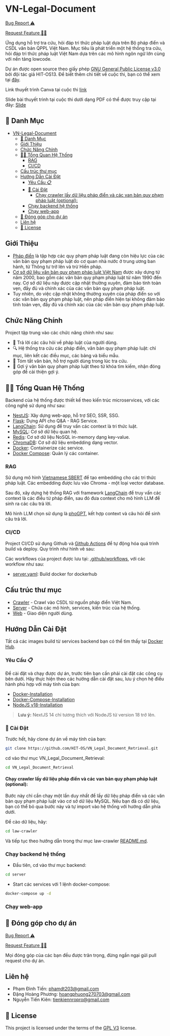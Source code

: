 # VN-Legal-Document

<a href="https://github.com/HIT-OS/VN_Legal_Document_Retrieval/issues/new?assignees=&labels=&projects=&template=bug_report.md&title=%F0%9F%90%9B+Bug+Report%3A+">Bug Report ⚠️
</a>

<a href="https://github.com/HIT-OS/VN_Legal_Document_Retrieval/issues/new?assignees=&labels=&projects=&template=feature_request.md&title=RequestFeature:">Request Feature 👩‍💻</a>

Ứng dụng hỗ trợ tra cứu, hỏi đáp tri thức pháp luật dựa trên Bộ pháp điển và CSDL văn bản QPPL Việt Nam. Mục tiêu là phát triển một hệ thống tra cứu, hỏi đáp tri thức pháp luật Việt Nam dựa trên các mô hình ngôn ngữ lớn cùng với nền tảng lowcode.

Dự án được open source theo giấy phép [GNU General Public License v3.0](https://www.gnu.org/licenses/gpl-3.0.en.html) bởi đội tác giả HIT-OS13. Để biết thêm chi tiết về cuộc thi, bạn có thể xem tại [đây](https://www.olp.vn/procon-pmmn/ph%E1%BA%A7n-m%E1%BB%81m-ngu%E1%BB%93n-m%E1%BB%9F).

Link thuyết trình Canva tại cuộc thi [link](https://www.canva.com/design/DAGWnmJZWjo/QKufW1WAumndxgjB55kEaw/edit)

Slide bài thuyết trình tại cuộc thi dưới dạng PDF có thể được truy cập tại đây: [Slide]()

## 🔎 Danh Mục

- [VN-Legal-Document](#vn-legal-document)
  - [🔎 Danh Mục](#-danh-mục)
  - [Giới Thiệu](#giới-thiệu)
  - [Chức Năng Chính](#chức-năng-chính)
  - [👩‍💻 Tổng Quan Hệ Thống](#-tổng-quan-hệ-thống)
    - [RAG](#rag)
    - [CI/CD](#cicd)
  - [Cấu trúc thư mục](#cấu-trúc-thư-mục)
  - [Hướng Dẫn Cài Đặt](#hướng-dẫn-cài-đặt)
    - [Yêu Cầu 📋](#yêu-cầu-)
    - [🔨 Cài Đặt](#-cài-đặt)
      - [Chạy crawler lấy dữ liệu pháp điển và các van bản quy phạm pháp luật (optional):](#chạy-crawler-lấy-dữ-liệu-pháp-điển-và-các-van-bản-quy-phạm-pháp-luật-optional)
    - [Chạy backend hệ thống](#chạy-backend-hệ-thống)
    - [Chạy web-app](#chạy-web-app)
  - [🙌 Đóng góp cho dự án](#-đóng-góp-cho-dự-án)
  - [Liên hệ](#liên-hệ)
  - [📝 License](#-license)

## Giới Thiệu

- [Pháp điển](https://vi.wikipedia.org/wiki/Ph%C3%A1p_%C4%91i%E1%BB%83n) là tập hợp các quy phạm pháp luật đang còn hiệu lực của các văn bản quy phạm pháp luật do cơ quan nhà nước ở trung ương ban hành, từ Thông tư trở lên và trừ Hiến pháp.
- [Cơ sở dữ liệu văn bản quy phạm pháp luật Việt Nam](https://quochoi.vn/csdlth/vanbanphapluat/Pages/Home.aspx) được xây dựng từ năm 2000, bao gồm các văn bản quy phạm pháp luật từ năm 1990 đến nay. Cơ sở dữ liệu này được cập nhật thường xuyên, đảm bảo tính toàn vẹn, đầy đủ và chính xác của các văn bản quy phạm pháp luật.
- Tuy nhiên, do việc cập nhật không thường xuyên của pháp điển so với các văn bản quy phạm pháp luật, nên pháp điển hiện tại không đảm bảo tính toàn vẹn, đầy đủ và chính xác của các văn bản quy phạm pháp luật.

## Chức Năng Chính

Project tập trung vào các chức năng chính như sau:

- 🤖 Trả lời các câu hỏi về pháp luật của người dùng.
- 🔍 Hệ thống tra cứu các pháp điển, văn bản quy phạm pháp luật: chỉ mục, liên kết các điều mục, các bảng và biểu mẫu.
- 📖 Tóm tắt văn bản, hỗ trợ người dùng trong lúc tra cứu.
- 📝 Gợi ý văn bản quy phạm pháp luật theo từ khóa tìm kiếm, nhận đóng góp để cải thiện gợi ý.

## 👩‍💻 Tổng Quan Hệ Thống

Backend của hệ thống được thiết kế theo kiến trúc microservices, với các công nghệ sử dụng như sau:

- [NestJS](https://nextjs.org/): Xây dựng web-app, hỗ trợ SEO, SSR, SSG.
- [Flask](https://flask.palletsprojects.com/en/2.0.x/): Dựng API cho Q&A - RAG Service.
- [LangChain](https://www.langchain.com/): Sử dụng để truy vấn các context là tri thức luật.
- [MySQL](https://www.mysql.com/): Cơ sở dữ liệu quan hệ.
- [Redis](https://redis.io/): Cơ sở dữ liệu NoSQL in-memory dạng key-value.
- [ChromaDB](https://www.trychroma.com/): Cơ sở dữ liệu embedding dạng vector.
- [Docker](https://www.docker.com/): Containerize các service.
- [Docker Compose](https://docs.docker.com/compose/): Quản lý các container.

<!-- <img loading="lazy" src="./docs/images/system_architecture.svg" alt="Architecture" width="100%" height=600> -->

### RAG

Sử dụng mô hình [Vietnamese SBERT](https://huggingface.co/keepitreal/vietnamese-sbert) để tạo embedding cho các tri thức pháp luật. Các embedding được lưu vào Chroma - một loại vector database.

Sau đó, xây dựng hệ thống RAG với framework [LangChain](https://www.langchain.com/) để truy vấn các context là các điều từ pháp điển, sau đó đưa context cho mô hình LLM để sinh ra các câu trả lời.

Mô hình LLM chọn sử dụng là [phoGPT](./https://github.com/VinAIResearch/PhoGPT), kết hợp context và câu hỏi để sinh câu trả lời.

### CI/CD

Project CI/CD sử dụng Github và [Github Actions](https://docs.github.com/en/actions) để tự động hóa quá trình build và deploy. Quy trình như hình vẽ sau:

<!-- ![CI/CD]() -->

Các workflows của project được lưu tại: [.github/workflows](.github/workflows), với các workflow như sau:

- [server.yaml](.github/workflows/server.yaml): Build docker for dockerhub

## Cấu trúc thư mục

- [Crawler](./law-crawler) - Crawl vào CSDL từ nguồn pháp điển Việt Nam.
- [Server](./serve) - Chứa các mô hình, services, kiến trúc của hệ thống.
- [Web](./web) - Giao diện người dùng.

## Hướng Dẫn Cài Đặt

Tất cả các images build từ services backend bạn có thể tìm thấy tại [Docker Hub]().

### Yêu Cầu 📋

Để cài đặt và chạy được dự án, trước tiên bạn cần phải cài đặt các công cụ bên dưới. Hãy thực hiện theo các hướng dẫn cài đặt sau, lưu ý chọn hệ điều hành phù hợp với máy tính của bạn:

- [Docker-Installation](https://docs.docker.com/get-docker/)
- [Docker-Compose-Installation](https://docs.docker.com/compose/install/)
- [NodeJS v18-Installation](https://nodejs.org/en/download/)

> **Lưu ý:** NextJS 14 chỉ tương thích với NodeJS từ version 18 trở lên.

### 🔨 Cài Đặt

Trước hết, hãy clone dự án về máy tính của bạn:

```bash
git clone https://github.com/HIT-OS/VN_Legal_Document_Retrieval.git
```

cd vào thư mục VN_Legal_Document_Retrieval:

```bash
cd VN_Legal_Document_Retrieval
```

#### Chạy crawler lấy dữ liệu pháp điển và các van bản quy phạm pháp luật (optional):

Bước này chỉ cần chạy một lần duy nhất để lấy dữ liệu pháp điển và các văn bản quy phạm pháp luật vào cơ sở dữ liệu MySQL. Nếu bạn đã có dữ liệu, bạn có thể bỏ qua bước này và tự import vào hệ thống với hướng dẫn phía dưới.

Để cào dữ liệu, hãy:

```bash
cd law-crawler
```

Và tiếp tục theo hướng dẫn trong thư mục law-crawler [README.md](./law-crawler/README.md).

### Chạy backend hệ thống

- Đầu tiên, cd vào thư mục backend:

```bash
cd server
```

- Start các services với 1 lệnh docker-compose:

```bash
docker-compose up -d
```

<!-- #### PORT BINDING

-   Sau khi chạy xong, các service sẽ được chạy trên các port như sau:
<table width="100%">
<thead>
<th>
Service
</th>
<th>
PORT
</th>
</thead>
<tbody>
<tr>
<td>API Gateway</td>
<td>

8000:8000

8001:8001

8002:8002

8003:8003

8004:8004

</td>

</tr>
<tr>
<td>Auth Service</td>
<td>5000:5000</td>
</tr>
<tr>
<td>Law Service</td>
<td>8080:8080</td>
</tr>
<tr>
<td>RAG Service</td>
<td>5001:5001</td>
</tr>
<tr>
<td>Recommendation Service</td>
<td>5002:5002</td>
</tr>
</tbody>
</table> -->

### Chạy web-app

<!-- -   Đầu tiên, cd vào thư mục web:

```bash
cd web
```

-   Cài đặt các thư viện cần thiết:

```bash
npm install
```

-   Chạy web-app development mode:

```bash
npm run dev
```

Lúc này web-app sẽ chạy ở địa chỉ [http://localhost:3000](http://localhost:3000). Đến đây, bạn đã cài đặt xong. Còn nếu như bạn muốn chạy project ở môi trường production, hãy ngừng development server và chạy các lệnh sau:

-   Build frontend web-app

```bash
npm run build
```

-   Chạy web-app production mode:

```bash
npm run start
```

Lúc này web-app sẽ chạy ở địa chỉ [http://localhost:3000](http://localhost:3000). -->

## 🙌 Đóng góp cho dự án

<a href="https://github.com/HIT-OS/VN_Legal_Document_Retrieval/issues/new?assignees=&labels=&projects=&template=bug_report.md&title=%F0%9F%90%9B+Bug+Report%3A+">Bug Report ⚠️
</a>

<a href="https://github.com/HIT-OS/VN_Legal_Document_Retrieval/issues/new?assignees=&labels=&projects=&template=feature_request.md&title=RequestFeature:">Request Feature 👩‍💻</a>

Mọi đóng góp của các bạn đều được trân trọng, đừng ngần ngại gửi pull request cho dự án.

## Liên hệ

- Phạm Đình Tiến: phamdt203@gmail.com
- Đặng Hoàng Phương: hoangphuong270703@gmail.com
- Nguyễn Tiến Kiên: tienkiennropro@gmail.com

## 📝 License

This project is licensed under the terms of the [GPL V3](LICENSE) license.
